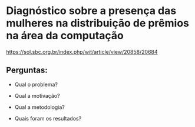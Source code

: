 # Diagnóstico sobre a presença das mulheres na distribuição de prêmios na área da computação
https://sol.sbc.org.br/index.php/wit/article/view/20858/20684

## Perguntas:
* Qual o problema?

* Qual a motivação?

* Qual a metodologia?

* Quais foram os resultados?
